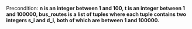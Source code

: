 Precondition: **n is an integer between 1 and 100, t is an integer between 1 and 100000, bus_routes is a list of tuples where each tuple contains two integers s_i and d_i, both of which are between 1 and 100000.**